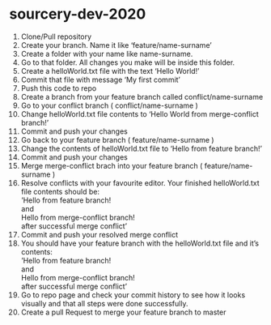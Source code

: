 <h1>sourcery-dev-2020</h1>

<ol>
  <li>Clone/Pull repository</li>
  <li>Create your branch. Name it like ‘feature/name-surname’</li>
  <li>Create a folder with your name like name-surname.</li>
  <li>Go to that folder. All changes you make will be inside this folder.</li>
  <li>Create a helloWorld.txt file with the text ‘Hello World!’</li>
  <li>Commit that file with message ‘My first commit’</li>
  <li>Push this code to repo</li>
  <li>Create a branch from your feature branch called conflict/name-surname</li>
  <li>Go to your conflict branch ( conflict/name-surname )</li>
  <li>Change helloWorld.txt file contents to ‘Hello World from merge-conflict branch!’</li>
  <li>Commit and push your changes</li>
  <li>Go back to your feature branch ( feature/name-surname )</li>
  <li>Change the contents of helloWorld.txt file to ‘Hello from feature branch!’</li>
  <li>Commit and push your changes</li>
  <li>Merge merge-conflict brach into your feature branch ( feature/name-surname )</li>
  <li>Resolve conflicts with your favourite editor. Your finished helloWorld.txt file contents should be:<br/>
  ’Hello from feature branch!<br/>
  and<br/>
  Hello from merge-conflict branch!<br/>
  after successful merge conflict’</li>
  <li>Commit and push your resolved merge conflict</li>
  <li>You should have your feature branch with the helloWorld.txt file and it’s contents:<br/>
  ’Hello from feature branch!<br/>
  and<br/>
  Hello from merge-conflict branch!<br/>
  after successful merge conflict’</li>
  <li>Go to repo page and check your commit history to see how it looks visually and that all steps were done successfully.</li>
  <li>Create a pull Request to merge your feature branch to master</li>
</ol>
